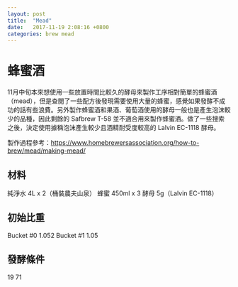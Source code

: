```yaml
---
layout: post
title:  "Mead"
date:   2017-11-19 2:08:16 +0800
categories: brew mead
---
```


# 蜂蜜酒

11月中旬本來想使用一些放置時間比較久的酵母來製作工序相對簡單的蜂蜜酒（mead），但是查閱了一些配方後發現需要使用大量的蜂蜜，感覺如果發酵不成功的話有些浪費。另外製作蜂蜜酒和果酒、葡萄酒使用的酵母一般也是產生泡沫較少的品種，因此剩餘的 Safbrew T-58 並不適合用來製作蜂蜜酒。做了一些搜索之後，決定使用據稱泡沫產生較少且酒精耐受度較高的 Lalvin EC-1118 酵母。

製作過程參考：https://www.homebrewersassociation.org/how-to-brew/mead/making-mead/

## 材料

純淨水 4L x 2（桶裝農夫山泉）
蜂蜜 450ml x 3
酵母 5g（Lalvin EC-1118）

## 初始比重

Bucket #0 1.052
Bucket #1 1.05

## 發酵條件

19 71
